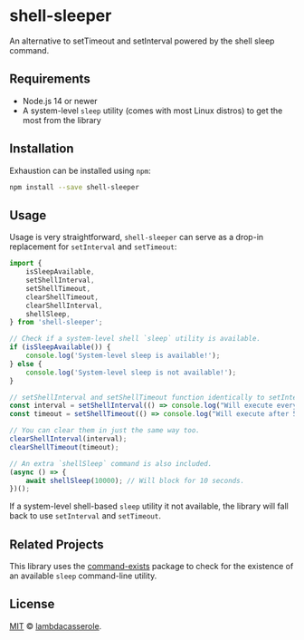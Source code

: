 # shell-sleeper
An alternative to setTimeout and setInterval powered by the shell sleep command.

## Requirements

- Node.js 14 or newer
- A system-level `sleep` utility (comes with most Linux distros) to get the most from the library

## Installation

Exhaustion can be installed using `npm`:

```sh
npm install --save shell-sleeper
```

## Usage

Usage is very straightforward, `shell-sleeper` can serve as a drop-in replacement for `setInterval` and `setTimeout`:

```js
import {
    isSleepAvailable,
    setShellInterval,
    setShellTimeout,
    clearShellTimeout,
    clearShellInterval,
    shellSleep,
} from 'shell-sleeper';

// Check if a system-level shell `sleep` utility is available.
if (isSleepAvailable()) {
    console.log('System-level sleep is available!');
} else {
    console.log('System-level sleep is not available!');
}

// setShellInterval and setShellTimeout function identically to setInterval and setTimeout.
const interval = setShellInterval(() => console.log("Will execute every 5 seconds."), 5000);
const timeout = setShellTimeout(() => console.log("Will execute after 5 seconds."), 5000);

// You can clear them in just the same way too.
clearShellInterval(interval);
clearShellTimeout(timeout);

// An extra `shellSleep` command is also included.
(async () => {
    await shellSleep(10000); // Will block for 10 seconds.
})();
```

If a system-level shell-based `sleep` utility it not available, the library will fall back to use `setInterval` and `setTimeout`.

## Related Projects

This library uses the [command-exists](https://www.npmjs.com/package/command-exists) package to check for the existence of an available `sleep` command-line utility.

## License

[MIT](LICENSE) © [lambdacasserole](https://github.com/lambdacasserole).
